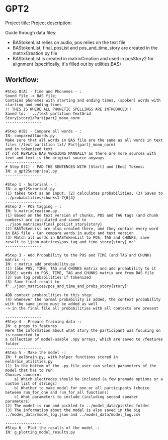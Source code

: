 # GPT2
 
Project title:
Project description:

Guide through data files:

 * BAStokenList relies on audio, pos relies on the text file
 * BAStokenList, final_posList and pos_and_time_story are created in the matrixCreation.py file
 * BAStokenList is created in matrixCreation and used in posStory2 for alignment (specifically, it's filled out by utilities.BAS)

Workflow:
---------

    #Step 0(A) - Time and Phonemes - :
    Sound file -> BAS file;
    Contains phonemes with starting and ending times, (spoken) words with starting and ending times
    !! THIS IS WHERE ALL PHONETIC SPELLINGS ARE INTRODUCED!!
    Saved to:   ../text partition TextGrid Story{story}/Part{part}_mono_norm
    ----------------

    #Step 0(B) - Compare all words - :
    IN: compareAllWords.py
    Make sure that all words in BAS file are the same as all words in text files (/text partition txt/ Part{part}_mono_norm)
    and in tokenized text
    If not REPLACE BAS VERSIONS MANUALLY as there are more sources with text and text is the original source anyways
    ----------------
    # Step 0(C) - PAD THE SENTENCES WITH [Start] and [End] Tokens:
    IN: a_gpt2Surpprisal.py
    ----------------

    #Step 1 - Surprisal - :
    IN: a_gpt2Surprisal.py
    (1) takes text as an input; (2) calculates probabilities; (3) Saves to ../probabilities/chunks1-7{6|4}
    ----------------
    #Step 2 - POS tagging - :
    IN: b_matrixCreation.py
    (1) Based on the text version of chunks, POS and TAG tags (and chunk numbers) are calculated and saved to ../json_matrices/final_posList_story{story}
    (2) BASTokenList are also created there, and they contain every word in BAS file - Can compare words in audio and text version
    (3) Match all words in BASTokenList to POS, TAG and CHUNKS, save result to \json_matrices\pos_tag_and_time_story{story}_mc"
    ----------------

    #Step 3 - Add Probability to the POS and TIME (and TAG and CHUNK) matrix -:
    IN: c_matrix_add_probability.py
    (1) take POS, TIME, TAG and CHUNKS matrix and add probability to it
    ISSUE: words in POS, TIME, TAG and CHUNKS matrix are from BAS file
    (2) Sum log probabilities if tokenized
    (3) Save final result to f'../json_matrices/pos_and_time_and_probs_story{story}'

    ADD context probabilities to this step:
    (4) whenever the normal probability is added, the context probability with the same index must be added as well
    -> in the final file all probabilities with all contexts are present

    ----------------
    #Step 4 - Prepare Training data -:
    IN: e_props_to_features
    Here the information about what story the participant was focusing on is converted to
    a collection of model-usable .npy arrays, which are saved to /features folder
    ----------------
    #Step 5 - Make the model -:
    IN: f_eelbrain.py, with helper functions stored in eelbrain_utilities.py
    (1) In the bottom of the .py file user can select parameters of the model that has to run
    Choices concern:
        a) Which electrodes should be included (a few premade options or a custom list of strings)
        b) Whether to make model for one or all participants (choice between run_for_one and run_for_all functions)
        c) What parameters to include (including second speaker parameters)
    (2) The model is run and pickled to ../model_data/pickled folder
    (3) The information about the model is also saved in the big ../model_data/model_log.json and ../model_data/model_log.csv

    ----------------
    #Step 6 - Plot the results of the model -:
    IN: g_plotting_model_results.py
